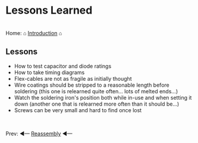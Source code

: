 # Lessons Learned

<br> Home: &#x2302; [Introduction](../index.md) &#x2302;  

##

## Lessons

* How to test capacitor and diode ratings
* How to take timing diagrams
* Flex-cables are not as fragile as initially thought
* Wire coatings should be stripped to a reasonable length before soldering (this one is relearned quite often... lots of melted ends...)
* Watch the soldering iron's position both while in-use and when setting it down (another one that is relearned more often than it should be...)
* Screws can be very small and hard to find once lost

##

<br> Prev: ◄— [Reassembly](../html/reassembly.md) ◄—

##
